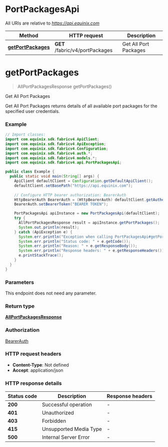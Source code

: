 # PortPackagesApi

All URIs are relative to *https://api.equinix.com*

| Method | HTTP request | Description |
|------------- | ------------- | -------------|
| [**getPortPackages**](PortPackagesApi.md#getPortPackages) | **GET** /fabric/v4/portPackages | Get All Port Packages |


<a id="getPortPackages"></a>
# **getPortPackages**
> AllPortPackagesResponse getPortPackages()

Get All Port Packages

Get All Port Packages returns details of all available port packages for the specified user credentials.

### Example
```java
// Import classes:
import com.equinix.sdk.fabricv4.ApiClient;
import com.equinix.sdk.fabricv4.ApiException;
import com.equinix.sdk.fabricv4.Configuration;
import com.equinix.sdk.fabricv4.auth.*;
import com.equinix.sdk.fabricv4.models.*;
import com.equinix.sdk.fabricv4.api.PortPackagesApi;

public class Example {
  public static void main(String[] args) {
    ApiClient defaultClient = Configuration.getDefaultApiClient();
    defaultClient.setBasePath("https://api.equinix.com");
    
    // Configure HTTP bearer authorization: BearerAuth
    HttpBearerAuth BearerAuth = (HttpBearerAuth) defaultClient.getAuthentication("BearerAuth");
    BearerAuth.setBearerToken("BEARER TOKEN");

    PortPackagesApi apiInstance = new PortPackagesApi(defaultClient);
    try {
      AllPortPackagesResponse result = apiInstance.getPortPackages();
      System.out.println(result);
    } catch (ApiException e) {
      System.err.println("Exception when calling PortPackagesApi#getPortPackages");
      System.err.println("Status code: " + e.getCode());
      System.err.println("Reason: " + e.getResponseBody());
      System.err.println("Response headers: " + e.getResponseHeaders());
      e.printStackTrace();
    }
  }
}
```

### Parameters
This endpoint does not need any parameter.

### Return type

[**AllPortPackagesResponse**](AllPortPackagesResponse.md)

### Authorization

[BearerAuth](../README.md#BearerAuth)

### HTTP request headers

 - **Content-Type**: Not defined
 - **Accept**: application/json

### HTTP response details
| Status code | Description | Response headers |
|-------------|-------------|------------------|
| **200** | Successful operation |  -  |
| **401** | Unauthorized |  -  |
| **403** | Forbidden |  -  |
| **415** | Unsupported Media Type |  -  |
| **500** | Internal Server Error |  -  |

